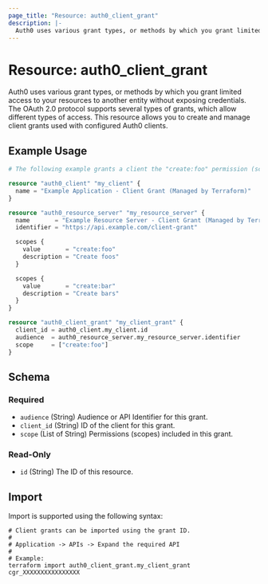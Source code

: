 ```yaml
---
page_title: "Resource: auth0_client_grant"
description: |-
  Auth0 uses various grant types, or methods by which you grant limited access to your resources to another entity without exposing credentials. The OAuth 2.0 protocol supports several types of grants, which allow different types of access. This resource allows you to create and manage client grants used with configured Auth0 clients.
---
```


# Resource: auth0_client_grant

Auth0 uses various grant types, or methods by which you grant limited access to your resources to another entity without exposing credentials. The OAuth 2.0 protocol supports several types of grants, which allow different types of access. This resource allows you to create and manage client grants used with configured Auth0 clients.

## Example Usage

```terraform
# The following example grants a client the "create:foo" permission (scope).

resource "auth0_client" "my_client" {
  name = "Example Application - Client Grant (Managed by Terraform)"
}

resource "auth0_resource_server" "my_resource_server" {
  name       = "Example Resource Server - Client Grant (Managed by Terraform)"
  identifier = "https://api.example.com/client-grant"

  scopes {
    value       = "create:foo"
    description = "Create foos"
  }

  scopes {
    value       = "create:bar"
    description = "Create bars"
  }
}

resource "auth0_client_grant" "my_client_grant" {
  client_id = auth0_client.my_client.id
  audience  = auth0_resource_server.my_resource_server.identifier
  scope     = ["create:foo"]
}
```

<!-- schema generated by tfplugindocs -->
## Schema

### Required

- `audience` (String) Audience or API Identifier for this grant.
- `client_id` (String) ID of the client for this grant.
- `scope` (List of String) Permissions (scopes) included in this grant.

### Read-Only

- `id` (String) The ID of this resource.

## Import

Import is supported using the following syntax:

```shell
# Client grants can be imported using the grant ID.
#
# Application -> APIs -> Expand the required API
#
# Example:
terraform import auth0_client_grant.my_client_grant cgr_XXXXXXXXXXXXXXXX
```
